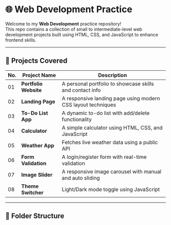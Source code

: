 # 🌐 Web Development Practice

Welcome to my **Web Development** practice repository!  
This repo contains a collection of small to intermediate-level web development projects built using HTML, CSS, and JavaScript to enhance frontend skills.

---

## 📘 Projects Covered

| No. | Project Name            | Description                                                  |
|-----|-------------------------|--------------------------------------------------------------|
| 01  | **Portfolio Website**   | A personal portfolio to showcase skills and contact info     |
| 02  | **Landing Page**        | A responsive landing page using modern CSS layout techniques |
| 03  | **To-Do List App**      | A dynamic to-do list with add/delete functionality           |
| 04  | **Calculator**          | A simple calculator using HTML, CSS, and JavaScript          |
| 05  | **Weather App**         | Fetches live weather data using a public API                 |
| 06  | **Form Validation**     | A login/register form with real-time validation              |
| 07  | **Image Slider**        | A responsive image carousel with manual and auto sliding     |
| 08  | **Theme Switcher**      | Light/Dark mode toggle using JavaScript                      |

---

## 📁 Folder Structure

